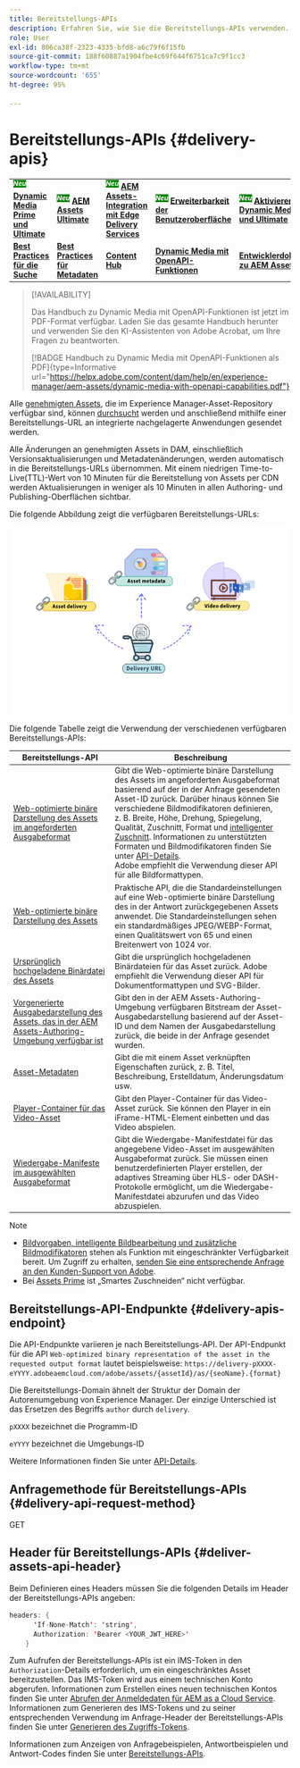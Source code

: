 ```yaml
---
title: Bereitstellungs-APIs
description: Erfahren Sie, wie Sie die Bereitstellungs-APIs verwenden.
role: User
exl-id: 806ca38f-2323-4335-bfd8-a6c79f6f15fb
source-git-commit: 188f60887a1904fbe4c69f644f6751ca7c9f1cc3
workflow-type: tm+mt
source-wordcount: '655'
ht-degree: 95%

---
```


# Bereitstellungs-APIs {#delivery-apis}

<table>
    <tr>
        <td>
            <sup style= "background-color:#008000; color:#FFFFFF; font-weight:bold"><i>Neu</i></sup> <a href="/help/assets/dynamic-media/dm-prime-ultimate.md"><b>Dynamic Media Prime und Ultimate</b></a>
        </td>
        <td>
            <sup style= "background-color:#008000; color:#FFFFFF; font-weight:bold"><i>Neu</i></sup> <a href="/help/assets/assets-ultimate-overview.md"><b>AEM Assets Ultimate</b></a>
        </td>
        <td>
            <sup style= "background-color:#008000; color:#FFFFFF; font-weight:bold"><i>Neu</i></sup> <a href="/help/assets/integrate-aem-assets-edge-delivery-services.md"><b>AEM Assets-Integration mit Edge Delivery Services</b></a>
        </td>
        <td>
            <sup style= "background-color:#008000; color:#FFFFFF; font-weight:bold"><i>Neu</i></sup> <a href="/help/assets/aem-assets-view-ui-extensibility.md"><b>Erweiterbarkeit der Benutzeroberfläche</b></a>
        </td>
          <td>
            <sup style= "background-color:#008000; color:#FFFFFF; font-weight:bold"><i>Neu</i></sup> <a href="/help/assets/dynamic-media/enable-dynamic-media-prime-and-ultimate.md"><b>Aktivieren von Dynamic Media Prime und Ultimate</b></a>
        </td>
    </tr>
    <tr>
        <td>
            <a href="/help/assets/search-best-practices.md"><b>Best Practices für die Suche</b></a>
        </td>
        <td>
            <a href="/help/assets/metadata-best-practices.md"><b>Best Practices für Metadaten</b></a>
        </td>
        <td>
            <a href="/help/assets/product-overview.md"><b>Content Hub</b></a>
        </td>
        <td>
            <a href="/help/assets/dynamic-media-open-apis-overview.md"><b>Dynamic Media mit OpenAPI-Funktionen</b></a>
        </td>
        <td>
            <a href="https://developer.adobe.com/experience-cloud/experience-manager-apis/"><b>Entwicklerdokumentation zu AEM Assets</b></a>
        </td>
    </tr>
</table>

>[!AVAILABILITY]
>
>Das Handbuch zu Dynamic Media mit OpenAPI-Funktionen ist jetzt im PDF-Format verfügbar. Laden Sie das gesamte Handbuch herunter und verwenden Sie den KI-Assistenten von Adobe Acrobat, um Ihre Fragen zu beantworten.
>
>[!BADGE Handbuch zu Dynamic Media mit OpenAPI-Funktionen als PDF]{type=Informative url="https://helpx.adobe.com/content/dam/help/en/experience-manager/aem-assets/dynamic-media-with-openapi-capabilities.pdf"}

Alle [genehmigten Assets](approve-assets.md), die im Experience Manager-Asset-Repository verfügbar sind, können [durchsucht](search-assets-api.md) werden und anschließend mithilfe einer Bereitstellungs-URL an integrierte nachgelagerte Anwendungen gesendet werden.

Alle Änderungen an genehmigten Assets in DAM, einschließlich Versionsaktualisierungen und Metadatenänderungen, werden automatisch in die Bereitstellungs-URLs übernommen. Mit einem niedrigen Time-to-Live(TTL)-Wert von 10 Minuten für die Bereitstellung von Assets per CDN werden Aktualisierungen in weniger als 10 Minuten in allen Authoring- und Publishing-Oberflächen sichtbar.

Die folgende Abbildung zeigt die verfügbaren Bereitstellungs-URLs:

![Bereitstellungs-APIs](assets/delivery-url.png)

Die folgende Tabelle zeigt die Verwendung der verschiedenen verfügbaren Bereitstellungs-APIs:

| Bereitstellungs-API | Beschreibung |
|---|---|
| [Web-optimierte binäre Darstellung des Assets im angeforderten Ausgabeformat](https://adobe-aem-assets-delivery.redoc.ly/#operation/getAssetSeoFormat) | Gibt die Web-optimierte binäre Darstellung des Assets im angeforderten Ausgabeformat basierend auf der in der Anfrage gesendeten Asset-ID zurück. Darüber hinaus können Sie verschiedene Bildmodifikatoren definieren, z. B. Breite, Höhe, Drehung, Spiegelung, Qualität, Zuschnitt, Format und [intelligenter Zuschnitt](/help/assets/dynamic-media/image-profiles.md). Informationen zu unterstützten Formaten und Bildmodifikatoren finden Sie unter [API-Details](https://adobe-aem-assets-delivery.redoc.ly/#operation/getAssetSeoFormat).<br>Adobe empfiehlt die Verwendung dieser API für alle Bildformattypen. |
| [Web-optimierte binäre Darstellung des Assets](https://adobe-aem-assets-delivery.redoc.ly/#operation/getAsset) | Praktische API, die die Standardeinstellungen auf eine Web-optimierte binäre Darstellung des in der Antwort zurückgegebenen Assets anwendet. Die Standardeinstellungen sehen ein standardmäßiges JPEG/WEBP-Format, einen Qualitätswert von 65 und einen Breitenwert von 1024 vor. |
| [Ursprünglich hochgeladene Binärdatei des Assets](https://adobe-aem-assets-delivery.redoc.ly/#operation/getAssetOriginal) | Gibt die ursprünglich hochgeladenen Binärdateien für das Asset zurück. Adobe empfiehlt die Verwendung dieser API für Dokumentformattypen und SVG-Bilder. |
| [Vorgenerierte Ausgabedarstellung des Assets, das in der AEM Assets-Authoring-Umgebung verfügbar ist](https://adobe-aem-assets-delivery.redoc.ly/#operation/getAssetRendition) | Gibt den in der AEM Assets-Authoring-Umgebung verfügbaren Bitstream der Asset-Ausgabedarstellung basierend auf der Asset-ID und dem Namen der Ausgabedarstellung zurück, die beide in der Anfrage gesendet wurden. |
| [Asset-Metadaten](https://adobe-aem-assets-delivery.redoc.ly/#operation/getAssetMetadata) | Gibt die mit einem Asset verknüpften Eigenschaften zurück, z. B. Titel, Beschreibung, Erstelldatum, Änderungsdatum usw. |
| [Player-Container für das Video-Asset](https://adobe-aem-assets-delivery.redoc.ly/#operation/videoPlayerDelivery) | Gibt den Player-Container für das Video-Asset zurück. Sie können den Player in ein iFrame-HTML-Element einbetten und das Video abspielen. |
| [Wiedergabe-Manifeste im ausgewählten Ausgabeformat](https://adobe-aem-assets-delivery.redoc.ly/#operation/videoManifestDelivery) | Gibt die Wiedergabe-Manifestdatei für das angegebene Video-Asset im ausgewählten Ausgabeformat zurück. Sie müssen einen benutzerdefinierten Player erstellen, der adaptives Streaming über HLS- oder DASH-Protokolle ermöglicht, um die Wiedergabe-Manifestdatei abzurufen und das Video abzuspielen. |


>[!NOTE]
>
* [Bildvorgaben, intelligente Bildbearbeitung und zusätzliche Bildmodifikatoren](https://adobe-aem-assets-delivery-advancemodifiers.redoc.ly/) stehen als Funktion mit eingeschränkter Verfügbarkeit bereit. Um Zugriff zu erhalten, [senden Sie eine entsprechende Anfrage an den Kunden-Support von Adobe](https://helpx.adobe.com/de/enterprise/using/support-for-experience-cloud.html).
* Bei [Assets Prime](/help/assets/assets-ultimate-overview.md) ist „Smartes Zuschneiden“ nicht verfügbar.

## Bereitstellungs-API-Endpunkte {#delivery-apis-endpoint}

Die API-Endpunkte variieren je nach Bereitstellungs-API. Der API-Endpunkt für die API `Web-optimized binary representation of the asset in the requested output format` lautet beispielsweise:
`https://delivery-pXXXX-eYYYY.adobeaemcloud.com/adobe/assets/{assetId}/as/{seoName}.{format}`

Die Bereitstellungs-Domain ähnelt der Struktur der Domain der Autorenumgebung von Experience Manager. Der einzige Unterschied ist das Ersetzen des Begriffs `author` durch `delivery`.

`pXXXX` bezeichnet die Programm-ID

`eYYYY` bezeichnet die Umgebungs-ID

Weitere Informationen finden Sie unter [API-Details](https://adobe-aem-assets-delivery.redoc.ly/#tag/Assets).

## Anfragemethode für Bereitstellungs-APIs {#delivery-api-request-method}

GET

## Header für Bereitstellungs-APIs {#deliver-assets-api-header}

Beim Definieren eines Headers müssen Sie die folgenden Details im Header der Bereitstellungs-APIs angeben:

```java
headers: {
      'If-None-Match': 'string',
      Authorization: 'Bearer <YOUR_JWT_HERE>'
    }
```

Zum Aufrufen der Bereitstellungs-APIs ist ein IMS-Token in den `Authorization`-Details erforderlich, um ein eingeschränktes Asset bereitzustellen. Das IMS-Token wird aus einem technischen Konto abgerufen. Informationen zum Erstellen eines neuen technischen Kontos finden Sie unter [Abrufen der Anmeldedaten für AEM as a Cloud Service](https://experienceleague.adobe.com/docs/experience-manager-cloud-service/content/implementing/developing/generating-access-tokens-for-server-side-apis.html?lang=de#fetch-the-aem-as-a-cloud-service-credentials). Informationen zum Generieren des IMS-Tokens und zu seiner entsprechenden Verwendung im Anfrage-Header der Bereitstellungs-APIs finden Sie unter [Generieren des Zugriffs-Tokens](https://experienceleague.adobe.com/docs/experience-manager-cloud-service/content/implementing/developing/generating-access-tokens-for-server-side-apis.html?lang=de#generating-the-access-token).


Informationen zum Anzeigen von Anfragebeispielen, Antwortbeispielen und Antwort-Codes finden Sie unter [Bereitstellungs-APIs](https://adobe-aem-assets-delivery.redoc.ly/#operation/getAssetSeoFormat).
